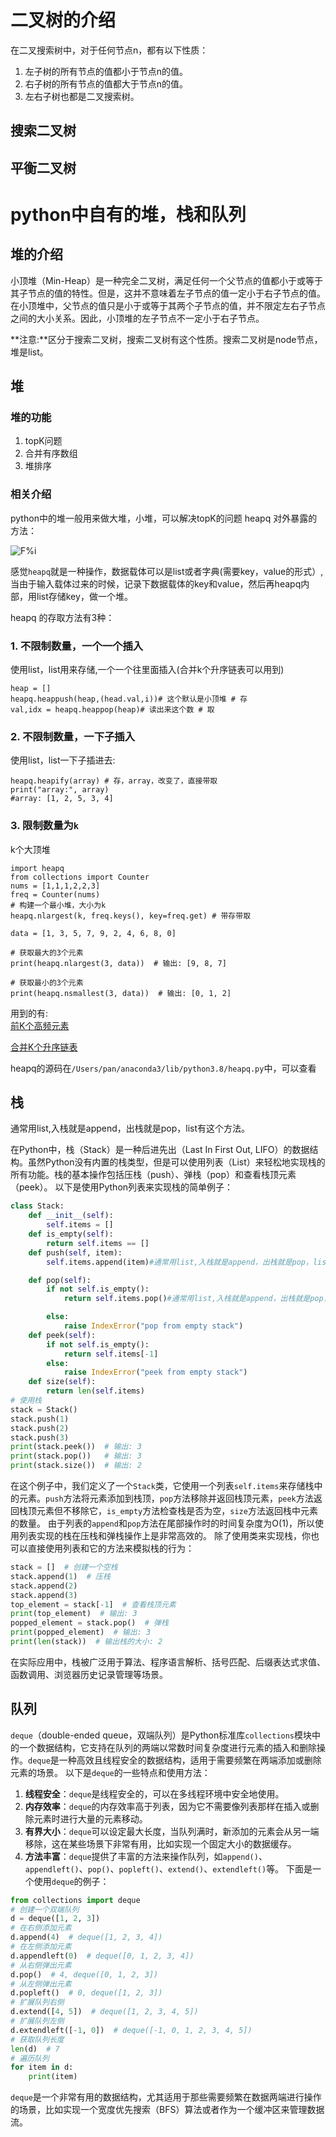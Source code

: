 # 二叉树的介绍
在二叉搜索树中，对于任何节点n，都有以下性质：

1. 左子树的所有节点的值都小于节点n的值。
2. 右子树的所有节点的值都大于节点n的值。
3. 左右子树也都是二叉搜索树。
## 搜索二叉树

## 平衡二叉树
# python中自有的堆，栈和队列
## 堆的介绍

小顶堆（Min-Heap）是一种完全二叉树，满足任何一个父节点的值都小于或等于其子节点的值的特性。但是，这并不意味着左子节点的值一定小于右子节点的值。在小顶堆中，父节点的值只是小于或等于其两个子节点的值，并不限定左右子节点之间的大小关系。因此，小顶堆的左子节点不一定小于右子节点。

**注意:**区分于搜索二叉树，搜索二叉树有这个性质。搜索二叉树是node节点，堆是list。
## 堆
### 堆的功能
1. topK问题
2. 合并有序数组
3. 堆排序
### 相关介绍
python中的堆一般用来做大堆，小堆，可以解决topK的问题
heapq 对外暴露的方法：

![F%i](pic/heapq_1.png)

感觉`heapq`就是一种操作，数据载体可以是list或者字典(需要key，value的形式）,当由于输入载体过来的时候，记录下数据载体的key和value，然后再heapq内部，用list存储key，做一个堆。

heapq 的存取方法有3种：
### 1. 不限制数量，一个一个插入

使用list，list用来存储,一个一个往里面插入(合并k个升序链表可以用到)
```
heap = []
heapq.heappush(heap,(head.val,i))# 这个默认是小顶堆 # 存
val,idx = heapq.heappop(heap)# 读出来这个数 # 取
```
### 2. 不限制数量，一下子插入

使用list，list一下子插进去:
```
heapq.heapify(array) # 存，array，改变了，直接带取
print("array:", array)
#array: [1, 2, 5, 3, 4]
```
### 3. 限制数量为`k`

k个大顶堆
```
import heapq
from collections import Counter
nums = [1,1,1,2,2,3]
freq = Counter(nums)
# 构建一个最小堆，大小为k
heapq.nlargest(k, freq.keys(), key=freq.get) # 带存带取

data = [1, 3, 5, 7, 9, 2, 4, 6, 8, 0]

# 获取最大的3个元素
print(heapq.nlargest(3, data))  # 输出: [9, 8, 7]

# 获取最小的3个元素
print(heapq.nsmallest(3, data))  # 输出: [0, 1, 2]
```

用到的有:   
[前K个高频元素](./347.md)

[合并K个升序链表](./23.md)

heapq的源码在`/Users/pan/anaconda3/lib/python3.8/heapq.py`中，可以查看
## 栈
通常用list,入栈就是append，出栈就是pop，list有这个方法。

在Python中，栈（Stack）是一种后进先出（Last In First Out, LIFO）的数据结构。虽然Python没有内置的栈类型，但是可以使用列表（List）来轻松地实现栈的所有功能。栈的基本操作包括压栈（push）、弹栈（pop）和查看栈顶元素（peek）。
以下是使用Python列表来实现栈的简单例子：
```python
class Stack:
    def __init__(self):
        self.items = []
    def is_empty(self):
        return self.items == []
    def push(self, item):
        self.items.append(item)#通常用list,入栈就是append，出栈就是pop，list有这个方法。

    def pop(self):
        if not self.is_empty():
            return self.items.pop()#通常用list,入栈就是append，出栈就是pop，list有这个方法。

        else:
            raise IndexError("pop from empty stack")
    def peek(self):
        if not self.is_empty():
            return self.items[-1]
        else:
            raise IndexError("peek from empty stack")
    def size(self):
        return len(self.items)
# 使用栈
stack = Stack()
stack.push(1)
stack.push(2)
stack.push(3)
print(stack.peek())  # 输出: 3
print(stack.pop())   # 输出: 3
print(stack.size())  # 输出: 2
```
在这个例子中，我们定义了一个`Stack`类，它使用一个列表`self.items`来存储栈中的元素。`push`方法将元素添加到栈顶，`pop`方法移除并返回栈顶元素，`peek`方法返回栈顶元素但不移除它，`is_empty`方法检查栈是否为空，`size`方法返回栈中元素的数量。
由于列表的`append`和`pop`方法在尾部操作时的时间复杂度为O(1)，所以使用列表实现的栈在压栈和弹栈操作上是非常高效的。
除了使用类来实现栈，你也可以直接使用列表和它的方法来模拟栈的行为：
```python
stack = []  # 创建一个空栈
stack.append(1)  # 压栈
stack.append(2)
stack.append(3)
top_element = stack[-1]  # 查看栈顶元素
print(top_element)  # 输出: 3
popped_element = stack.pop()  # 弹栈
print(popped_element)  # 输出: 3
print(len(stack))  # 输出栈的大小: 2
```
在实际应用中，栈被广泛用于算法、程序语言解析、括号匹配、后缀表达式求值、函数调用、浏览器历史记录管理等场景。

## 队列
`deque`（double-ended queue，双端队列）是Python标准库`collections`模块中的一个数据结构，它支持在队列的两端以常数时间复杂度进行元素的插入和删除操作。`deque`是一种高效且线程安全的数据结构，适用于需要频繁在两端添加或删除元素的场景。
以下是`deque`的一些特点和使用方法：
1. **线程安全**：`deque`是线程安全的，可以在多线程环境中安全地使用。
2. **内存效率**：`deque`的内存效率高于列表，因为它不需要像列表那样在插入或删除元素时进行大量的元素移动。
3. **有界大小**：`deque`可以设定最大长度，当队列满时，新添加的元素会从另一端移除，这在某些场景下非常有用，比如实现一个固定大小的数据缓存。
4. **方法丰富**：`deque`提供了丰富的方法来操作队列，如`append()`、`appendleft()`、`pop()`、`popleft()`、`extend()`、`extendleft()`等。
下面是一个使用`deque`的例子：
```python
from collections import deque
# 创建一个双端队列
d = deque([1, 2, 3])
# 在右侧添加元素
d.append(4)  # deque([1, 2, 3, 4])
# 在左侧添加元素
d.appendleft(0)  # deque([0, 1, 2, 3, 4])
# 从右侧弹出元素
d.pop()  # 4, deque([0, 1, 2, 3])
# 从左侧弹出元素
d.popleft()  # 0, deque([1, 2, 3])
# 扩展队列右侧
d.extend([4, 5])  # deque([1, 2, 3, 4, 5])
# 扩展队列左侧
d.extendleft([-1, 0])  # deque([-1, 0, 1, 2, 3, 4, 5])
# 获取队列长度
len(d)  # 7
# 遍历队列
for item in d:
    print(item)
```
`deque`是一个非常有用的数据结构，尤其适用于那些需要频繁在数据两端进行操作的场景，比如实现一个宽度优先搜索（BFS）算法或者作为一个缓冲区来管理数据流。

